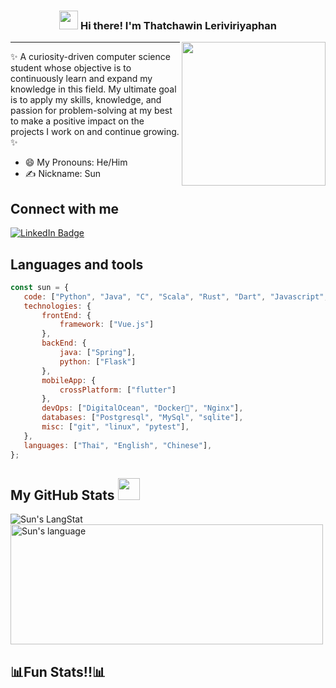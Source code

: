 <!-- Heading -->
<h3 align="center"><img src = "https://raw.githubusercontent.com/MartinHeinz/MartinHeinz/master/wave.gif" width = 30px> Hi there! I'm Thatchawin Leriviriyaphan</h3>
<!-- Heading: END -->

<img align='right' src="https://media.giphy.com/media/M9gbBd9nbDrOTu1Mqx/giphy.gif" width="230">

 <!-- About section -->

---
✨ A curiosity-driven computer science student whose objective is to continuously learn and expand my knowledge in this field. My ultimate goal is to apply my skills,  knowledge, and passion for problem-solving  at my best to make a positive impact on the projects I work on and continue growing. ✨

- 😄 My Pronouns: He/Him
- ✍ Nickname: Sun


<!-- About section: END -->

<!-- Conecct section -->

<h2>Connect with me </h3>
    <p>
        <a href="https://www.linkedin.com/in/thatchawin-lerviriyaphan-176a82262/"><img src="https://img.shields.io/badge/-Thatchawin%20Lerviriyaphan%20-blue?style=plastic&amp;labelColor=blue&amp;logo=LinkedIn&amp;link=https://www.linkedin.com/in/thatchawin-lerviriyaphan-176a82262/" alt="LinkedIn Badge"></a> 
   </p>

 <!-- Conecct section: END -->
 
 
<h2>Languages and tools</h2>
 
 ```javascript
const sun = {
    code: ["Python", "Java", "C", "Scala", "Rust", "Dart", "Javascript", "Html", "Css"],
    technologies: {
        frontEnd: {
            framework: ["Vue.js"]
        },
        backEnd: {
            java: ["Spring"],
            python: ["Flask"]
        },
        mobileApp: {
            crossPlatform: ["flutter"]
        },
        devOps: ["DigitalOcean", "Docker🐳", "Nginx"],
        databases: ["Postgresql", "MySql", "sqlite"],
        misc: ["git", "linux", "pytest"],
    },
    languages: ["Thai", "English", "Chinese"],
};
```

<h2>My GitHub Stats <img src = "https://i.pinimg.com/originals/65/c4/f4/65c4f452571be1261e9c623f7da488ac.gif" width = 35px></h2>
 
 <div>
   <img align="center" src="https://github-readme-streak-stats.herokuapp.com/?user=ssunniezz" alt="Sun's LangStat" />
  <img align="center" src="https://github-readme-stats.vercel.app/api/top-langs?username=ssunniezz&langs_count=10&show_icons=true&locale=en&layout=compact&theme=light" alt="Sun's language" height="192px"  width="500px"/>
</div>

<h2> 📊Fun Stats!!📊 </h2>

<!--START_SECTION:waka-->
<!--END_SECTION:waka-->
